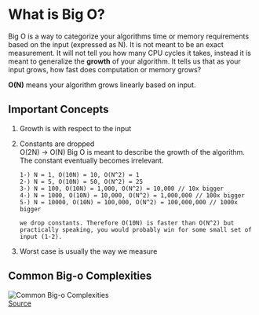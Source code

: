 # What is Big O?

Big O is a way to categorize your algorithms time or memory requirements based on the input (expressed as N). It is not meant to be an exact measurement. It will not tell you how many CPU cycles it takes, instead it is meant to generalize the <b>growth</b> of your algorithm. It tells us that as your input grows, how fast does computation or memory grows?

<b>O(N)</b> means your algorithm grows linearly based on input.

## Important Concepts

1. Growth is with respect to the input
2. Constants are dropped <br>
   O(2N) -> O(N) Big O is meant to describe the growth of the algorithm. The constant eventually becomes irrelevant.<br>

   ```
   1-) N = 1, O(10N) = 10, O(N^2) = 1
   2-) N = 5, O(10N) = 50, O(N^2) = 25
   3-) N = 100, O(10N) = 1,000, O(N^2) = 10,000 // 10x bigger
   4-) N = 1000, O(10N) = 10,000, O(N^2) = 1,000,000 // 100x bigger
   5-) N = 10000, O(10N) = 100,000, O(N^2) = 100,000,000 // 1000x bigger

   we drop constants. Therefore O(10N) is faster than O(N^2) but practically speaking, you would probably win for some small set of input (1-2).
   ```

3. Worst case is usually the way we measure

## Common Big-o Complexities

![Common Big-o Complexities](https://he-s3.s3.amazonaws.com/media/uploads/ece920b.png) <br>
[Source](https://www.hackerearth.com/practice/notes/big-o-cheatsheet-series-data-structures-and-algorithms-with-thier-complexities-1/)
